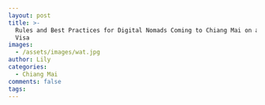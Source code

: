 ```yaml
---
layout: post
title: >-
  Rules and Best Practices for Digital Nomads Coming to Chiang Mai on a Tourist
  Visa
images:
  - /assets/images/wat.jpg
author: Lily
categories:
  - Chiang Mai
comments: false
tags:
---
```


